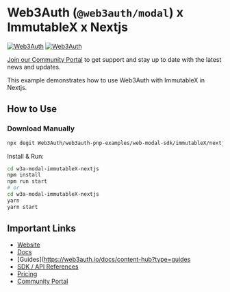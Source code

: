 # Web3Auth (`@web3auth/modal`) x ImmutableX x Nextjs

[![Web3Auth](https://img.shields.io/badge/Web3Auth-SDK-blue)](https://web3auth.io/docs/sdk/pnp/web/modal)
[![Web3Auth](https://img.shields.io/badge/Web3Auth-Community-cyan)](https://community.web3auth.io)

[Join our Community Portal](https://community.web3auth.io/) to get support and stay up to date with the latest news and updates.

This example demonstrates how to use Web3Auth with ImmutableX in Nextjs.

## How to Use

### Download Manually

```bash
npx degit Web3Auth/web3auth-pnp-examples/web-modal-sdk/immutableX/nextjs-immutableX-modal-example w3a-modal-immutableX-nextjs
```

Install & Run:

```bash
cd w3a-modal-immutableX-nextjs
npm install
npm run start
# or
cd w3a-modal-immutableX-nextjs
yarn
yarn start
```

## Important Links

- [Website](https://web3auth.io)
- [Docs](https://web3auth.io/docs)
- [Guides](https://web3auth.io/docs/content-hub?type=guides
- [SDK / API References](https://web3auth.io/docs/sdk)
- [Pricing](https://web3auth.io/pricing.html)
- [Community Portal](https://community.web3auth.io)
